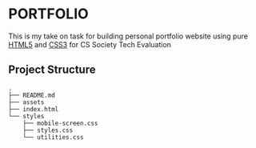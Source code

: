 # PORTFOLIO
This is my take on task for building personal portfolio website using pure [HTML5]('https://developer.mozilla.org/en-US/docs/Web/HTML') and [CSS3]('https://developer.mozilla.org/en-US/docs/Web/CSS') for CS Society Tech Evaluation

## Project Structure
```
.
├── README.md
├── assets
├── index.html
└── styles
    ├── mobile-screen.css
    ├── styles.css
    └── utilities.css
```